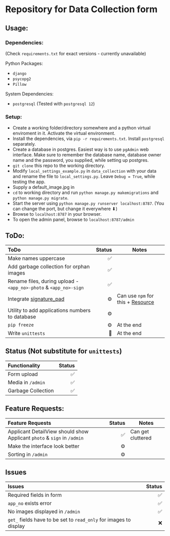 # Repository for Data Collection form

## Usage:

### Dependencies:
(Check `requirements.txt` for exact versions - currently unavailable)

Python Packages:
* `django`
* `psycopg2`
* `Pillow`

System Dependencies:
* `postgresql` (Tested with `postgresql 12`)

### Setup:

* Create a working folder/directory somewhere and a python virtual enviroment in it. Activate the virtual environment.
* Install the dependencies, via `pip -r requirements.txt`. Install `postgresql` separately.
* Create a database in postgres. Easiest way is to use `pgAdmin` web interface. Make sure to remember the database name, database owner name and the password, you supplied, while setting up postgres.
* `git clone` this repo to the working directory.
* Modify `local_settings_example.py` in `data_collection` with your data and rename the file to `local_settings.py`. Leave `Debug = True`, while testing the app.
* Supply a default_image.jpg in
* `cd` to working directory and run `python manage.py makemigrations` and `python manage.py migrate`.
* Start the server using `python manage.py runserver localhost:8787`. (You can change the port, but change it everywhere ⬇)
* Browse to `localhost:8787` in your browser.
* To open the admin panel, browse to `localhost:8787/admin`

## ToDo:

| ToDo | Status | Notes |
|:---|---:|---|
| Make names uppercase | ✅ | |
| Add garbage collection for orphan images | ✅ | |
| Rename files, during upload - `<app_no>-photo` & `<app_no>-sign` | ✅ | |
| Integrate [signature_pad](https://github.com/szimek/signature_pad) | ⚙ | Can use `npm` for this + [Resource](https://stackoverflow.com/questions/34447308/how-to-save-jpeg-binary-data-to-django-imagefield) |
| Utility to add applications numbers to database | ⚙ | |
| `pip freeze` | ⚙ | At the end |
| Write `unittests` | 👀 | At the end |

## Status (Not substitute for `unittests`)

| Functionality | Status |
|:---|---:|
| Form upload | ✅ |
| Media in `/admin` | ✅ |
| Garbage Collection | ✅ |

## Feature Requests:

| Feature Requests | Status | Notes |
|:---|---:|---|
| Applicant DetailView should show Applicant `photo` & `sign` in `/admin` | ✅ | Can get cluttered |
| Make the interface look better | ⚙ | |
| Sorting in `/admin` | ⚙ | |

## Issues

| Issues | Status |
|:---|---:|
| Required fields in form | ✅ |
| `app_no` exists error | ✅ |
| No images displayed in `/admin` | ✅ |
| `get_` fields have to be set to `read_only` for images to display | ❌ |
